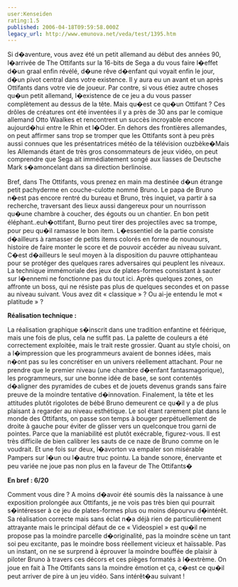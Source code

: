 ```yaml
---
user:Kenseiden
rating:1.5
published: 2006-04-18T09:59:58.000Z
legacy_url: http://www.emunova.net/veda/test/1395.htm
---
```

Si d�aventure, vous avez été un petit allemand au début des années 90, l�arrivée de The Ottifants sur la 16-bits de Sega a du vous faire l�effet d�un graal enfin révélé, d�une rêve d�enfant qui voyait enfin le jour, d�un pivot central dans votre existence. Il y aura eu un avant et un après Ottifants dans votre vie de joueur. Par contre, si vous étiez autre choses qu�un petit allemand, l�existence de ce jeu a du vous passer complètement au dessus de la tête. Mais qu�est ce qu�un Ottifant ? Ces drôles de créatures ont été inventées il y a près de 30 ans par le comique allemand Otto Waalkes et rencontrent un succès incroyable encore aujourd�hui entre le Rhin et l�Oder. En dehors des frontières allemandes, on peut affirmer sans trop se tromper que les Ottifants sont à peu près aussi connues que les présentatrices météo de la télévision ouzbèke�Mais les Allemands étant de très gros consommateurs de jeux vidéo, on peut comprendre que Sega ait immédiatement songé aux liasses de Deutsche Mark s�amoncelant dans sa direction berlinoise.  

  

Bref, dans The Ottifants, vous prenez en main ma destinée d�un étrange petit pachyderme en couche-culotte nommé Bruno. Le papa de Bruno n�est pas encore rentré du bureau et Bruno, très inquiet, va partir à sa recherche, traversant des lieux aussi dangereux pour un nourrisson qu�une chambre à coucher, des égouts ou un chantier. En bon petit éléphant..euh�ottifant, Burno peut tirer des projectiles avec sa trompe, pour peu qu�il ramasse le bon item. L�essentiel de la partie consiste d�ailleurs à ramasser de petits items colorés en forme de nounours, histoire de faire monter le score et de pouvoir accéder au niveau suivant. C�est d�ailleurs le seul moyen à la disposition du pauvre ottiphanteau pour se protéger des quelques rares adversaires qui peuplent les niveaux. La technique immémoriale des jeux de plates-formes consistant à sauter sur l�ennemi ne fonctionne pas du tout ici. Après quelques zones, on affronte un boss, qui ne résiste pas plus de quelques secondes et on passe au niveau suivant. Vous avez dit « classique » ? Ou ai-je entendu le mot « platitude » ?  

  

**Réalisation technique :**   

La réalisation graphique s�inscrit dans une tradition enfantine et féérique, mais une fois de plus, cela ne suffit pas. La palette de couleurs a été correctement exploitée, mais le trait reste grossier. Quant au style choisi, on a l�impression que les programmeurs avaient de bonnes idées, mais n�ont pas su les concrétiser en un univers réellement attachant. Pour ne prendre que le premier niveau (une chambre d�enfant fantasmagorique), les programmeurs, sur une bonne idée de base, se sont contentés d�aligner des pyramides de cubes et de jouets devenus grands sans faire preuve de la moindre tentative d�innovation. Finalement, la tête et les attitudes plutôt rigolotes de bébé Bruno demeurent ce qu�il y a de plus plaisant à regarder au niveau esthétique. Le sol étant rarement plat dans le monde des Ottifants, on passe son temps à bouger perpétuellement de droite à gauche pour éviter de glisser vers un quelconque trou garni de pointes. Parce que la maniabilité est plutôt exécrable, figurez-vous. Il est très difficile de bien calibrer les sauts de ce naze de Bruno comme on le voudrait. Et une fois sur deux, l�avorton va empaler son misérable Pampers sur l�un ou l�autre truc pointu. La bande sonore, énervante et peu variée ne joue pas non plus en la faveur de The Ottifants�  

  

**En bref : 6/20**   

Comment vous dire ? A moins d�avoir été soumis dès la naissance à une exposition prolongée aux Ottifants, je ne vois pas très bien qui pourrait s�intéresser à ce jeu de plates-formes plus ou moins dépourvu d�intérêt. Sa réalisation correcte mais sans éclat n�a déjà rien de particulièrement attrayante mais le principal défaut de ce « Videospiel » est qu�il ne propose pas la moindre parcelle d�originalité, pas la moindre scène un tant soi peu excitante, pas le moindre boss réellement vicieux et haïssable. Pas un instant, on ne se surprend à éprouver la moindre bouffée de plaisir à piloter Bruno à travers ces décors et ces pièges formatés à l�extrème. On joue en fait à The Ottifants sans la moindre émotion et ça, c�est ce qu�il peut arriver de pire à un jeu vidéo. Sans intérêt�au suivant !